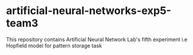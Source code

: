 # artificial-neural-networks-exp5-team3
This repository contains Artificial Neural Network Lab's fifth experiment i.e Hopfield model for pattern storage task
